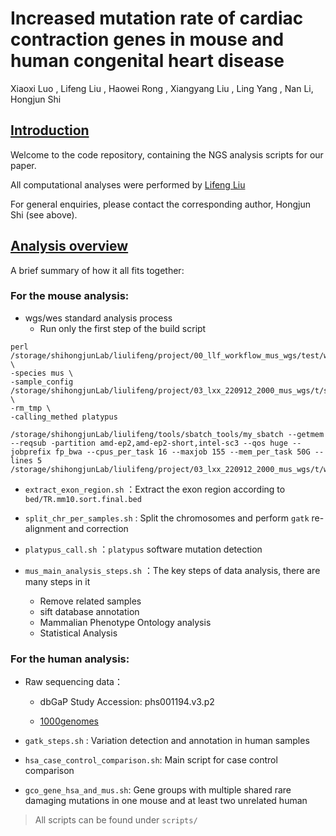 # Increased mutation rate of cardiac contraction genes in mouse and human congenital heart disease

Xiaoxi Luo , Lifeng Liu , Haowei Rong , Xiangyang Liu , Ling Yang , Nan Li, Hongjun Shi

## [Introduction](https://github.com/ShiLabNGS/CHDWGS#introduction)

Welcome to the code repository, containing the NGS analysis scripts for our paper.

All computational analyses were performed by [Lifeng Liu](liulifeng@westlake.edu.cn)

For general enquiries, please contact the corresponding author, Hongjun Shi (see above).



## [Analysis overview](https://github.com/ShiLabNGS/CHDWGS#analysis-overview)

A brief summary of how it all fits together:

### **For the mouse analysis**:

* wgs/wes standard analysis process
  * Run only the first step of the build script 

```shell
perl /storage/shihongjunLab/liulifeng/project/00_llf_workflow_mus_wgs/test/wes_wgs_pip.pl \
-species mus \
-sample_config /storage/shihongjunLab/liulifeng/project/03_lxx_220912_2000_mus_wgs/t/samples.info \
-rm_tmp \
-calling_methed platypus
```

```shell
/storage/shihongjunLab/liulifeng/tools/sbatch_tools/my_sbatch --getmem --reqsub -partition amd-ep2,amd-ep2-short,intel-sc3 --qos huge --jobprefix fp_bwa --cpus_per_task 16 --maxjob 155 --mem_per_task 50G --lines 5 /storage/shihongjunLab/liulifeng/project/03_lxx_220912_2000_mus_wgs/t/work/shell/01_reads_processing.sh
```

* `extract_exon_region.sh` ：Extract the exon region according to `bed/TR.mm10.sort.final.bed`

* `split_chr_per_samples.sh` : Split the chromosomes and perform `gatk` re-alignment and correction

* `platypus_call.sh` ：`platypus` software mutation detection

* `mus_main_analysis_steps.sh` ：The key steps of data analysis, there are many steps in it
  * Remove related samples
  * sift database annotation
  * Mammalian Phenotype Ontology analysis
  * Statistical Analysis

### For the human analysis:

* Raw sequencing data：

  * dbGaP Study Accession: phs001194.v3.p2

  * [1000genomes](https://ftp.1000genomes.ebi.ac.uk/vol1/ftp/data_collections/1000_genomes_project/1000genomes.exome.GRCh38DH.alignment.index)

* `gatk_steps.sh` : Variation detection and annotation in human samples
* `hsa_case_control_comparison.sh`: Main script for case control comparison

* `gco_gene_hsa_and_mus.sh`: Gene groups with multiple shared rare damaging mutations in one mouse and at least two unrelated human



> All scripts can be found under `scripts/`









































